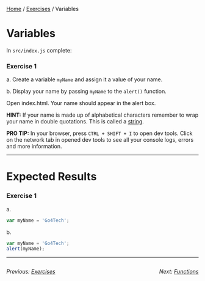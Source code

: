 [Home](../README.md) / [Exercises](./) / Variables

# Variables

In `src/index.js` complete:

### Exercise 1

a. Create a variable `myName` and assign it a value of your name.

b. Display your name by passing `myName` to the `alert()` function.

Open index.html. Your name should appear in the alert box.

**HINT:** If your name is made up of alphabetical characters remember to wrap your name in double quotations. This is called a [string](https://www.javascript.com/learn/strings).

**PRO TIP:** In your browser, press `CTRL + SHIFT + I` to open dev tools. Click on the network tab in opened dev tools to see all your console logs, errors and more information.

---

# Expected Results

### Exercise 1

a.

```javascript
var myName = 'Go4Tech';
```

b.

```javascript
var myName = 'Go4Tech';
alert(myName);
```

---
<div style="overflow:auto">

<div style="float: left">

<i>Previous: <a href="./">Exercises</a></i>


</div>

<div style="float: right">

<i>Next: <a href="./2 Functions.md">Functions</a></i>


</div>
</div>

